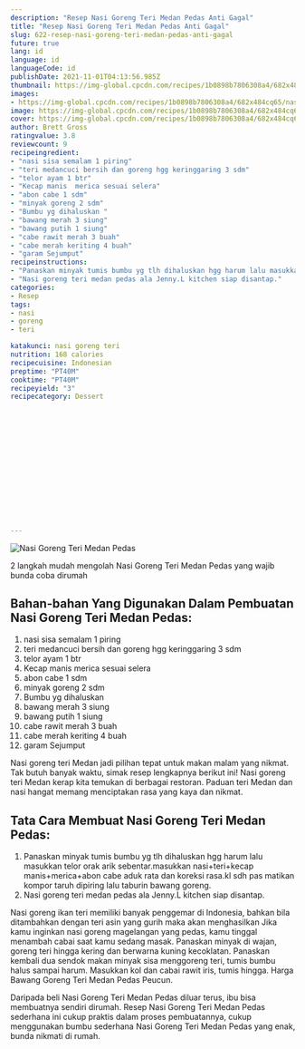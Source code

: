```yaml
---
description: "Resep Nasi Goreng Teri Medan Pedas Anti Gagal"
title: "Resep Nasi Goreng Teri Medan Pedas Anti Gagal"
slug: 622-resep-nasi-goreng-teri-medan-pedas-anti-gagal
future: true
lang: id
language: id
languageCode: id
publishDate: 2021-11-01T04:13:56.985Z 
thumbnail: https://img-global.cpcdn.com/recipes/1b0898b7806308a4/682x484cq65/nasi-goreng-teri-medan-pedas-foto-resep-utama.png
images:
- https://img-global.cpcdn.com/recipes/1b0898b7806308a4/682x484cq65/nasi-goreng-teri-medan-pedas-foto-resep-utama.png
image: https://img-global.cpcdn.com/recipes/1b0898b7806308a4/682x484cq65/nasi-goreng-teri-medan-pedas-foto-resep-utama.png
cover: https://img-global.cpcdn.com/recipes/1b0898b7806308a4/682x484cq65/nasi-goreng-teri-medan-pedas-foto-resep-utama.png
author: Brett Gross
ratingvalue: 3.8
reviewcount: 9
recipeingredient:
- "nasi sisa semalam 1 piring"
- "teri medancuci bersih dan goreng hgg keringgaring 3 sdm"
- "telor ayam 1 btr"
- "Kecap manis  merica sesuai selera"
- "abon cabe 1 sdm"
- "minyak goreng 2 sdm"
- "Bumbu yg dihaluskan "
- "bawang merah 3 siung"
- "bawang putih 1 siung"
- "cabe rawit merah 3 buah"
- "cabe merah keriting 4 buah"
- "garam Sejumput"
recipeinstructions:
- "Panaskan minyak tumis bumbu yg tlh dihaluskan hgg harum lalu masukkan telor orak arik sebentar.masukkan nasi+teri+kecap manis+merica+abon cabe aduk rata dan koreksi rasa.kl sdh pas matikan kompor taruh dipiring lalu taburin bawang goreng."
- "Nasi goreng teri medan pedas ala Jenny.L kitchen siap disantap."
categories:
- Resep
tags:
- nasi
- goreng
- teri

katakunci: nasi goreng teri 
nutrition: 168 calories
recipecuisine: Indonesian
preptime: "PT40M"
cooktime: "PT40M"
recipeyield: "3"
recipecategory: Dessert


     
    
    
    
    
    
    
    
    
    
    
      
    
---
```



![Nasi Goreng Teri Medan Pedas](https://img-global.cpcdn.com/recipes/1b0898b7806308a4/682x484cq65/nasi-goreng-teri-medan-pedas-foto-resep-utama.png)

2 langkah mudah mengolah  Nasi Goreng Teri Medan Pedas yang wajib bunda coba dirumah

<!--inarticleads1-->

## Bahan-bahan Yang Digunakan Dalam Pembuatan Nasi Goreng Teri Medan Pedas:

1. nasi sisa semalam 1 piring
1. teri medancuci bersih dan goreng hgg keringgaring 3 sdm
1. telor ayam 1 btr
1. Kecap manis  merica sesuai selera
1. abon cabe 1 sdm
1. minyak goreng 2 sdm
1. Bumbu yg dihaluskan 
1. bawang merah 3 siung
1. bawang putih 1 siung
1. cabe rawit merah 3 buah
1. cabe merah keriting 4 buah
1. garam Sejumput

Nasi goreng teri Medan jadi pilihan tepat untuk makan malam yang nikmat. Tak butuh banyak waktu, simak resep lengkapnya berikut ini! Nasi goreng teri Medan kerap kita temukan di berbagai restoran. Paduan teri Medan dan nasi hangat memang menciptakan rasa yang kaya dan nikmat. 

<!--inarticleads2-->

## Tata Cara Membuat Nasi Goreng Teri Medan Pedas:

1. Panaskan minyak tumis bumbu yg tlh dihaluskan hgg harum lalu masukkan telor orak arik sebentar.masukkan nasi+teri+kecap manis+merica+abon cabe aduk rata dan koreksi rasa.kl sdh pas matikan kompor taruh dipiring lalu taburin bawang goreng.
1. Nasi goreng teri medan pedas ala Jenny.L kitchen siap disantap.


Nasi goreng ikan teri memiliki banyak penggemar di Indonesia, bahkan bila ditambahkan dengan teri asin yang gurih maka akan menghasilkan Jika kamu inginkan nasi goreng magelangan yang pedas, kamu tinggal menambah cabai saat kamu sedang masak. Panaskan minyak di wajan, goreng teri hingga kering dan berwarna kuning kecoklatan. Panaskan kembali dua sendok makan minyak sisa menggoreng teri, tumis bumbu halus sampai harum. Masukkan kol dan cabai rawit iris, tumis hingga. Harga Bawang Goreng Teri Medan Pedas Peucun. 

Daripada   beli  Nasi Goreng Teri Medan Pedas  diluar terus, ibu  bisa membuatnya sendiri dirumah. Resep  Nasi Goreng Teri Medan Pedas  sederhana ini cukup praktis dalam proses pembuatannya, cukup menggunakan bumbu sederhana  Nasi Goreng Teri Medan Pedas  yang enak, bunda nikmati di rumah.
